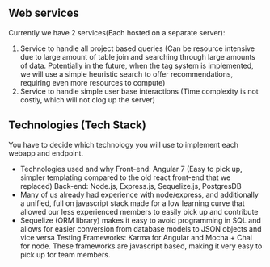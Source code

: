 ## Web services
Currently we have 2 services(Each hosted on a separate server):
1. Service to handle all project based queries (Can be resource intensive due to large amount of table join and searching through large amounts of data. Potentially in the future, when the tag system is implemented, we will use a simple heuristic search to offer recommendations, requiring even more resources to compute)
2. Service to handle simple user base interactions (Time complexity is not costly, which will not clog up the server)

## Technologies (Tech Stack)
You have to decide which technology you will use to implement each webapp and endpoint.
- Technologies used and why
Front-end: Angular 7 (Easy to pick up, simpler templating compared to the old react front-end that we replaced)
Back-end: Node.js, Express.js, Sequelize.js, PostgresDB
- Many of us already had experience with node/express, and additionally a unified, full on javascript stack made for a low learning curve that allowed our less experienced members to easily pick up and contribute
- Sequelize (ORM library) makes it easy to avoid programming in SQL and allows for easier conversion from database models to JSON objects and vice versa
Testing Frameworks: Karma for Angular and Mocha + Chai for node. These frameworks are javascript based, making it very easy to pick up for team members.
